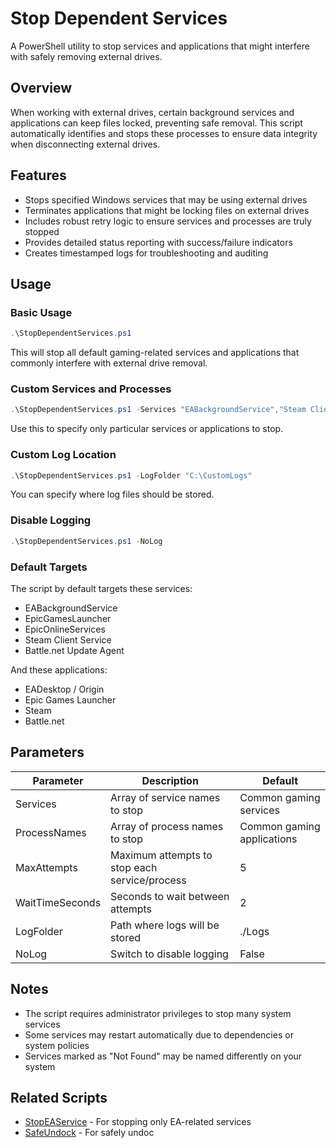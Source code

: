 # Stop Dependent Services

A PowerShell utility to stop services and applications that might interfere with safely removing external drives.

## Overview

When working with external drives, certain background services and applications can keep files locked, preventing safe removal. This script automatically identifies and stops these processes to ensure data integrity when disconnecting external drives.

## Features

- Stops specified Windows services that may be using external drives
- Terminates applications that might be locking files on external drives
- Includes robust retry logic to ensure services and processes are truly stopped
- Provides detailed status reporting with success/failure indicators
- Creates timestamped logs for troubleshooting and auditing

## Usage

### Basic Usage

```powershell
.\StopDependentServices.ps1
```
This will stop all default gaming-related services and applications that commonly interfere with external drive removal.

### Custom Services and Processes

```powershell
.\StopDependentServices.ps1 -Services "EABackgroundService","Steam Client Service" -ProcessNames "Origin","Steam"
```
Use this to specify only particular services or applications to stop.

### Custom Log Location

```powershell
.\StopDependentServices.ps1 -LogFolder "C:\CustomLogs"
```
You can specify where log files should be stored.

### Disable Logging

```powershell
.\StopDependentServices.ps1 -NoLog
```

### Default Targets
The script by default targets these services:

- EABackgroundService
- EpicGamesLauncher
- EpicOnlineServices
- Steam Client Service
- Battle.net Update Agent

And these applications:

- EADesktop / Origin
- Epic Games Launcher
- Steam
- Battle.net


## Parameters

| Parameter | Description | Default |
|-----------|-------------|---------|
| Services | Array of service names to stop | Common gaming services |
| ProcessNames | Array of process names to stop | Common gaming applications |
| MaxAttempts | Maximum attempts to stop each service/process | 5 |
| WaitTimeSeconds | Seconds to wait between attempts | 2 |
| LogFolder | Path where logs will be stored | ./Logs |
| NoLog | Switch to disable logging | False |

## Notes

- The script requires administrator privileges to stop many system services
- Some services may restart automatically due to dependencies or system policies
- Services marked as "Not Found" may be named differently on your system

## Related Scripts

- [StopEAService](../StopEAService/README.md) - For stopping only EA-related services
- [SafeUndock](../SafeUndock/README.md) - For safely undoc